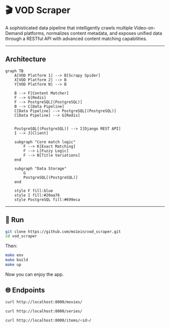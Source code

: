 # 🎬  VOD Scraper

A sophisticated data pipeline that intelligently crawls multiple Video-on-Demand platforms, normalizes content metadata, and exposes unified data through a RESTful API with advanced content matching capabilities.

---

## Architecture
```mermaid
graph TB
    A[VOD Platform 1] --> B[Scrapy Spider]
    X[VOD Platform 2] --> B
    Y[VOD Platform N] --> B
    
    B --> F[Content Matcher]
    F --> G[Redis]
    F --> PostgreSQL[(PostgreSQL)]
    B --> C[Data Pipeline]
    C[Data Pipeline] --> PostgreSQL[(PostgreSQL)]
    C[Data Pipeline] --> G[Redis]


    PostgreSQL[(PostgreSQL)] --> I[Django REST API]
    I --> J[Client]
    
    subgraph "Core match logic"
        F --> K[Exact Matching]
        F --> L[Fuzzy Logic]
        F --> N[Title Variations]
    end
    
    subgraph "Data Storage"
        G
        PostgreSQL[(PostgreSQL)]
    end
    
    style F fill:blue
    style I fill:#20aa76
    style PostgreSQL fill:#699eca
```

---


## 🔧 Run
```bash
git clone https://github.com/mo1ein/vod_scraper.git
cd vod_scraper
```
Then:
```bash
make env
make build
make up
```
Now you can enjoy the app. <br />

## 🌐 Endpoints

```bash
curl http://localhost:8000/movies/
```

```bash
curl http://localhost:8000/series/
```
```bash
curl http://localhost:8000/items/<id>/
```
